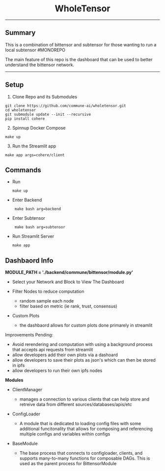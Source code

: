 <div align="center">

# **WholeTensor** <!-- omit in toc -->

</div>

***
## Summary 

This is a combination of bittensor and subtensor for those wanting to run a local subtensor #MONOREPO


The main feature of this repo is the dashboard that can be used to better understand the bittensor network.

***

## Setup

1. Clone Repo and its Submodules

```
git clone https://github.com/commune-ai/wholetensor.git
cd wholetensor
git submodule update --init --recursive
pip install cohere
```

2. Spinnup Docker Compose
```
make up
```

3. Run the Streamlit app
```
make app args=cohere/client
```


## Commands

- Run 
    
     ```make up```
-  Enter Backend 
    
     ``` make bash arg=backend```
-  Enter Subtensor 
    
     ``` make bash arg=subtensor```


- Run Streamlit Server
    
     ``` make app ```



## Dashbaord Info
**MODULE_PATH = './backend/commune/bittensor/module.py'**



- Select your Network and Block to View The     Dashboard


- Filter Nodes to reduce computation
    - random sample each node
    - filter based on metric (ie rank, trust, consensus)

- Custom Plots
    - the dashbaord allows for custom plots done primarely in streamlit


Improvements Pending:
- Avoid rerendering and computation with using a background process that accepts api requests from streamlit
- allow developers add their own plots via a dashoard
- allow developers to save their plots as json's which can then be stored in ipfs
- allow developers to run their own ipfs nodes




**Modules**
- ClientManager
    - manages a connection to various clients that can help store and retreive data from different sources/databases/apis/etc

- ConfigLoader
    - A module that is dedicated to loading config files with some additional funcitonality that allows for composing and referencing multiple configs and variables within configs

- BaseModule
    - The base process that connects to configloader, clients, and supports many-to-many functions for composable DAGs. This is used as the parent process for BittensorModule








